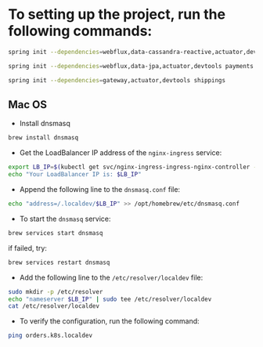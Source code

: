 # To setting up the project, run the following commands:

```bash
spring init --dependencies=webflux,data-cassandra-reactive,actuator,devtools orders
```

```bash
spring init --dependencies=webflux,data-jpa,actuator,devtools payments
```

```bash
spring init --dependencies=gateway,actuator,devtools shippings
```

## Mac OS

* Install dnsmasq

```bash
brew install dnsmasq
```

* Get the LoadBalancer IP address of the `nginx-ingress` service:

```bash
export LB_IP=$(kubectl get svc/nginx-ingress-ingress-nginx-controller -n kube-system -o=jsonpath='{.status.loadBalancer.ingress[0].ip}')
echo "Your LoadBalancer IP is: $LB_IP"
```

* Append the following line to the `dnsmasq.conf` file:

```bash
echo "address=/.localdev/$LB_IP" >> /opt/homebrew/etc/dnsmasq.conf
```

* To start the `dnsmasq` service:

```bash
brew services start dnsmasq
```

if failed, try:

```bash
brew services restart dnsmasq
```

* Add the following line to the `/etc/resolver/localdev` file:

```bash
sudo mkdir -p /etc/resolver
echo "nameserver $LB_IP" | sudo tee /etc/resolver/localdev
cat /etc/resolver/localdev
```

* To verify the configuration, run the following command:

```bash
ping orders.k8s.localdev
```